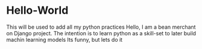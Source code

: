 # Hello-World
This will be used to add all my python practices 
Hello, I am a bean merchant on Django project. The intention is to learn python as a skill-set to later build machin learning models 
Its funny, but lets do it 
